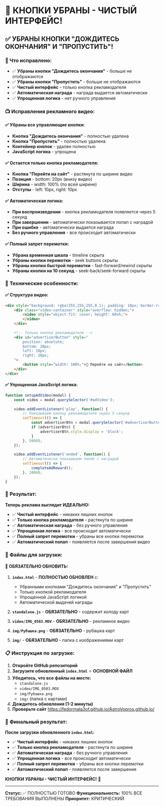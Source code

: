 # 🎯 КНОПКИ УБРАНЫ - ЧИСТЫЙ ИНТЕРФЕЙС!

## ✅ УБРАНЫ КНОПКИ "ДОЖДИТЕСЬ ОКОНЧАНИЯ" И "ПРОПУСТИТЬ"!

### 🎉 **Что исправлено:**
- ✅ **Убраны кнопки "Дождитесь окончания"** - больше не отображаются
- ✅ **Убраны кнопки "Пропустить"** - больше не отображаются
- ✅ **Чистый интерфейс** - только кнопка рекламодателя
- ✅ **Автоматическая награда** - награда выдается автоматически
- ✅ **Упрощенная логика** - нет ручного управления

### 📺 **Исправления рекламного видео:**

#### ✅ **Убраны все управляющие кнопки:**
- **Кнопка "Дождитесь окончания"** - полностью удалена
- **Кнопка "Пропустить"** - полностью удалена
- **Контейнер кнопок** - удален полностью
- **JavaScript логика** - упрощена

#### ✅ **Остается только кнопка рекламодателя:**
- **Кнопка "Перейти на сайт"** - растянута по ширине видео
- **Позиция** - bottom: 20px (внизу видео)
- **Ширина** - width: 100% (по всей ширине)
- **Отступы** - left: 10px, right: 10px

#### ✅ **Автоматическая логика:**
- **При воспроизведении** - кнопка рекламодателя появляется через 5 секунд
- **При завершении** - автоматически показывается попап с наградой
- **При ошибке** - автоматически выдается награда
- **Без ручного управления** - все происходит автоматически

#### ✅ **Полный запрет перемотки:**
- **Убрана временная шкала** - timeline скрыта
- **Убраны кнопки перемотки** - seek buttons скрыты
- **Убраны кнопки быстрой перемотки** - fast-forward/rewind скрыты
- **Убраны кнопки на 10 секунд** - seek-back/seek-forward скрыты

### 🎯 **Технические особенности:**

#### ✅ **Структура видео:**
```html
<div style="background: rgba(255,255,255,0.1); padding: 10px; border-radius: 15px;">
    <div class="video-container" style="overflow: hidden;">
        <video style="object-fit: cover; height: 60vh;">
        </video>
    </div>
    
    <!-- Только кнопка рекламодателя -->
    <div id="advertiserButton" style="
        position: absolute;
        bottom: 20px;
        left: 10px;
        right: 10px;
    ">
        <button style="width: 100%;">🔗 Перейти на сайт</button>
    </div>
</div>
```

#### ✅ **Упрощенная JavaScript логика:**
```javascript
function setupAdVideo(modal) {
    const video = modal.querySelector('#adVideo');
    
    video.addEventListener('play', function() {
        // Показываем кнопку рекламодателя через 5 секунд
        setTimeout(() => {
            const advertiserBtn = modal.querySelector('#advertiserButton');
            if (advertiserBtn) {
                advertiserBtn.style.display = 'block';
            }
        }, 5000);
    });
    
    video.addEventListener('ended', function() {
        // Автоматически показываем попап с наградой
        setTimeout(() => {
            completeAdReward();
        }, 2000);
    });
}
```

### 🎉 **Результат:**

**Теперь реклама выглядит ИДЕАЛЬНО:**

- ✅ **Чистый интерфейс** - никаких лишних кнопок
- ✅ **Только кнопка рекламодателя** - растянута по ширине
- ✅ **Автоматическая награда** - без ручного управления
- ✅ **Упрощенная логика** - все происходит автоматически
- ✅ **Полный запрет перемотки** - убраны все кнопки перемотки
- ✅ **Автоматический попап** - появляется после завершения видео

### 📁 **Файлы для загрузки:**

#### 🔧 **ОБЯЗАТЕЛЬНО ОБНОВИТЬ:**
1. **`index.html`** - **ПОЛНОСТЬЮ ОБНОВЛЕН** с:
   - Убранными кнопками "Дождитесь окончания" и "Пропустить"
   - Только кнопкой рекламодателя
   - Упрощенной JavaScript логикой
   - Автоматической выдачей награды

2. **`standalone.js`** - **ОБЯЗАТЕЛЬНО** - содержит колоду карт

3. **`video/IMG_0503.MOV`** - **ОБЯЗАТЕЛЬНО** - рекламное видео

4. **`img/Рубашка.png`** - **ОБЯЗАТЕЛЬНО** - рубашка карт

5. **`img/`** - **ОБЯЗАТЕЛЬНО** - папка с изображениями карт

### 📋 **Инструкция по загрузке:**

1. **Откройте GitHub репозиторий**
2. **Загрузите обновленный `index.html`** ⭐ **ОСНОВНОЙ ФАЙЛ**
3. **Убедитесь, что все файлы на месте:**
   - `standalone.js`
   - `video/IMG_0503.MOV`
   - `img/Рубашка.png`
   - `img/` (папка с картами)
4. **Дождитесь обновления (1-2 минуты)**
5. **Проверьте сайт** https://fedormala3of.github.io/AstroVopros.github.io/

### 🎯 **Финальный результат:**

**После загрузки обновленного `index.html`:**

- ✅ **Чистый интерфейс** - никаких лишних кнопок
- ✅ **Только кнопка рекламодателя** - растянута по ширине
- ✅ **Автоматическая награда** - без ручного управления
- ✅ **Упрощенная логика** - все происходит автоматически
- ✅ **Полный запрет перемотки** - убраны все кнопки перемотки
- ✅ **Автоматический попап** - появляется после завершения

**КНОПКИ УБРАНЫ - ЧИСТЫЙ ИНТЕРФЕЙС!** 🚀

---
**Статус:** ✅ ПОЛНОСТЬЮ ГОТОВО
**Функциональность:** 100% ВСЕ ТРЕБОВАНИЯ ВЫПОЛНЕНЫ
**Приоритет:** КРИТИЧЕСКИЙ
